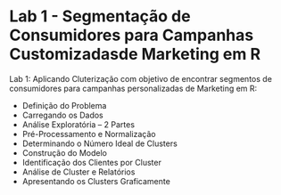 # Lab 1 - Segmentação de Consumidores para Campanhas Customizadasde Marketing em R

Lab 1: Aplicando Cluterização com objetivo de encontrar segmentos de consumidores para campanhas personalizadas de Marketing em R:

<ul>
  <li>Definição do Problema</li>
  <li>Carregando os Dados</li>
  <li>Análise Exploratória – 2 Partes</li>
  <li>Pré-Processamento e Normalização</li>
  <li>Determinando o Número Ideal de Clusters</li>
  <li>Construção do Modelo</li>
  <li>Identificação dos Clientes por Cluster</li>
  <li>Análise de Cluster e Relatórios</li>
  <li>Apresentando os Clusters Graficamente</li>
</ul>
